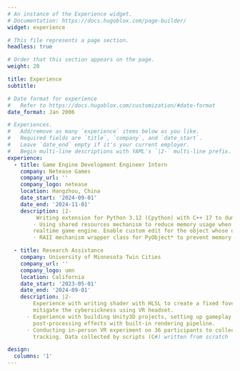 ```yaml
---
# An instance of the Experience widget.
# Documentation: https://docs.hugoblox.com/page-builder/
widget: experience

# This file represents a page section.
headless: true

# Order that this section appears on the page.
weight: 20

title: Experience
subtitle:

# Date format for experience
#   Refer to https://docs.hugoblox.com/customization/#date-format
date_format: Jan 2006

# Experiences.
#   Add/remove as many `experience` items below as you like.
#   Required fields are `title`, `company`, and `date_start`.
#   Leave `date_end` empty if it's your current employer.
#   Begin multi-line descriptions with YAML's `|2-` multi-line prefix.
experience:
  - title: Game Engine Development Engineer Intern
    company: Netease Games
    company_url: ''
    company_logo: netease
    location: Hangzhou, China
    date_start: '2024-09-01'
    date_end: '2024-11-01'
    description: |2-
         Writing extension for Python 3.12 (Cpython) with C++ 17 to dump and load data with Msgpack format (json-like). 
        · Using shared resources mechanism to reduce memory usage when loading object from binary msgpack data to 
        realtime game engine. Enable custom edit for the object whose data is shared while preserving the shared data unchanged. 
        · RAII mechanism wrapper class for PyObject* to prevent memory leaks

  - title: Research Assistance
    company: University of Minnesota Twin Cities
    company_url: ''
    company_logo: umn
    location: California
    date_start: '2023-05-01'
    date_end: '2024-09-01'
    description: |2-
        Experience with writing shader with HLSL to create a fixed fovea restrictor with peripheral post-processing effect to 
        mitigate the cybersickness using VR headset.
      · Experience with building Unity3D projects, setting up gameplay logic (C#) with Meta Oculus Quest2, writing custom 
        post-processing effects with built-in rendering pipeline. 
      · Conducting in-person VR experiment on 36 participants to collect real-time experiment data such as 3D motion 
        tracking. Data collected by scripts (C#) written from scratch

design:
  columns: '1'
---
```

